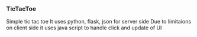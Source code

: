 ### TicTacToe
Simple tic tac toe
It uses python, flask, json for server side
Due to limitaions on client side it uses java script to handle click and update of UI

